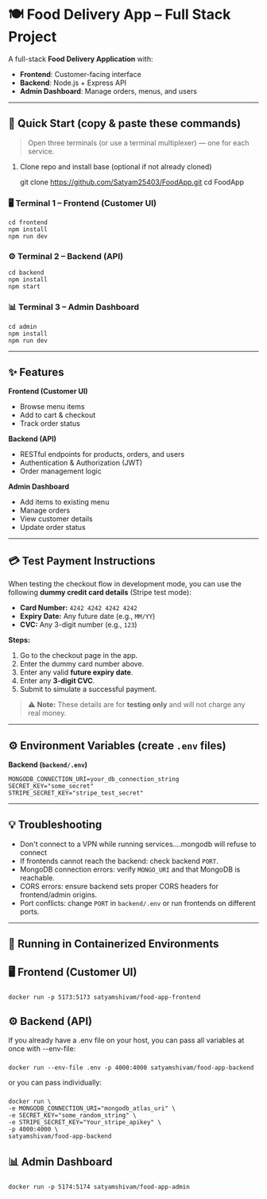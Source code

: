 # 🍽️ Food Delivery App – Full Stack Project

A full-stack **Food Delivery Application** with:
- **Frontend**: Customer-facing interface
- **Backend**: Node.js + Express API
- **Admin Dashboard**: Manage orders, menus, and users

---

## 🚀 Quick Start (copy & paste these commands)

> Open three terminals (or use a terminal multiplexer) — one for each service.

1) Clone repo and install base (optional if not already cloned)
    
    git clone https://github.com/Satyam25403/FoodApp.git
    cd FoodApp

### 🖥️ Terminal 1 – Frontend (Customer UI)

    cd frontend
    npm install
    npm run dev

### ⚙️ Terminal 2 – Backend (API)

    cd backend
    npm install
    npm start

### 📊 Terminal 3 – Admin Dashboard

    cd admin
    npm install
    npm run dev

---

## ✨ Features

**Frontend (Customer UI)**  
- Browse menu items  
- Add to cart & checkout  
- Track order status  

**Backend (API)**  
- RESTful endpoints for products, orders, and users  
- Authentication & Authorization (JWT)  
- Order management logic  

**Admin Dashboard**  
- Add items to existing menu  
- Manage orders  
- View customer details  
- Update order status  

---

## 💳 Test Payment Instructions

When testing the checkout flow in development mode, you can use the following **dummy credit card details** (Stripe test mode):

- **Card Number:** `4242 4242 4242 4242`  
- **Expiry Date:** Any future date (e.g., `MM/YY`)  
- **CVC:** Any 3-digit number (e.g., `123`)  

**Steps:**
1. Go to the checkout page in the app.
2. Enter the dummy card number above.
3. Enter any valid **future expiry date**.
4. Enter any **3-digit CVC**.
5. Submit to simulate a successful payment.

> ⚠️ **Note:** These details are for **testing only** and will not charge any real money.

---

## ⚙️ Environment Variables (create `.env` files)

**Backend (`backend/.env`)**
    
    MONGODB_CONNECTION_URI=your_db_connection_string
    SECRET_KEY="some_secret"
    STRIPE_SECRET_KEY="stripe_test_secret"

---

## 💡 Troubleshooting

- Don't connect to a VPN while running services....mongodb will refuse to connect
- If frontends cannot reach the backend: check backend `PORT`.
- MongoDB connection errors: verify `MONGO_URI` and that MongoDB is reachable.
- CORS errors: ensure backend sets proper CORS headers for frontend/admin origins.
- Port conflicts: change `PORT` in `backend/.env` or run frontends on different ports.

---

## 🐳 Running in Containerized Environments

## 🖥️ Frontend (Customer UI)

### 

    docker run -p 5173:5173 satyamshivam/food-app-frontend


## ⚙️ Backend (API)
If you already have a .env file on your host, you can pass all variables at once with --env-file:

### 

    docker run --env-file .env -p 4000:4000 satyamshivam/food-app-backend

or you can pass individually:

### 

    docker run \
    -e MONGODB_CONNECTION_URI="mongodb_atlas_uri" \
    -e SECRET_KEY="some_random_string" \
    -e STRIPE_SECRET_KEY="Your_stripe_apikey" \
    -p 4000:4000 \
    satyamshivam/food-app-backend 

## 📊 Admin Dashboard

### 

    docker run -p 5174:5174 satyamshivam/food-app-admin
